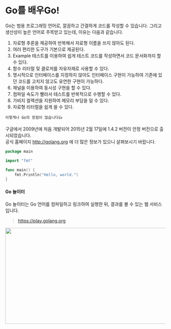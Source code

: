 # Go를 배우Go!
Go는 범용 프로그래밍 언어로, 깔끔하고 간결하게 코드를 작성할 수 있습니다. 그리고 생산성이 높은 언어로 주목받고 있는데, 이유는 다음과 같습니다.  
1. 자료형 추론을 제공하여 반복해서 자료형 이름을 쓰지 않아도 된다.
2. 여러 편리한 도구가 기본으로 제공된다.
3. Example 테스트를 이용하여 쉽게 테스트 코드를 작성하면서 코드 문서화까지 할 수 있다.
4. 함수 리터럴 및 클로저를 자유자재로 사용할 수 있다.
5. 명시적으로 인터페이스를 지정하지 않아도 인터페이스 구현이 가능하여 기존에 있던 코드를 고치지 않고도 유연한 구현이 가능하다.
6. 채널을 이용하여 동시성 구현을 할 수 있다.
7. 컴파일 속도가 빨라서 테스트를 반복적으로 수행할 수 있다.
8. 가비지 컬렉션을 지원하여 메모리 부담을 덜 수 있다.
9. 자료형 리터럴을 쉽게 쓸 수 있다.

  
`이렇게나 Go의 장점이 많습니다👍`

  
구글에서 2009년에 처음 개발되어 2015년 2월 17일에 1.4.2 버전이 안정 버전으로 출시되었습니다.  
공식 홈페이지 http://golang.org 에 더 많은 정보가 있으니 살펴보시기 바랍니다.  
  
``` Go
package main

import "fmt"

func main() {
    fmt.Println("Hello, world.")
}
```
  
  
#### Go 놀이터
Go 놀이터는 Go 언어를 컴파일하고 링크하여 실행한 뒤, 결과를 볼 수 있는 웹 서비스입니다.  
> https://play.golang.org

<img src="https://user-images.githubusercontent.com/61479654/95457300-a196bc00-09ab-11eb-9c94-93711c384956.jpeg"  width="700" height="300">
